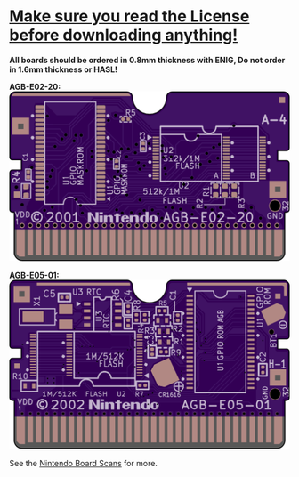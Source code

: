 # [Make sure you read the License before downloading anything!](https://github.com/HDR/NintendoPCBs/blob/master/LICENSE)

**All boards should be ordered in 0.8mm thickness with ENIG, Do not order in 1.6mm thickness or HASL!**

**AGB-E02-20:**
[![name](/Assets/AGB-E02-20_Front.png)](https://github.com/HDR/NintendoPCBs/tree/master/AGB-E02-20)

**AGB-E05-01:**
[![name](/Assets/AGB-E05-01_Front.png)](https://github.com/HDR/NintendoPCBs/tree/master/AGB-E05-01)



See the [Nintendo Board Scans](https://github.com/HDR/Nintendo_Board_Scans) for more.
